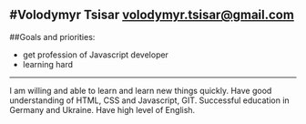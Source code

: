 #Volodymyr Tsisar
**volodymyr.tsisar@gmail.com**
----
 ##Goals and priorities: 
* get profession of Javascript developer
* learning hard 
----
I am willing and able to learn and learn new things quickly.
Have good understanding of HTML, CSS and Javascript, GIT.
Successful education in Germany and Ukraine.
Have high level of English.


